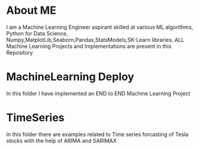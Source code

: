 # About ME
I am a Machine Learning Engineer aspirant skilled at various ML algorithms, Python for Data Science, Numpy,MatplotLib,Seaborn,Pandas,StatsModels,SK-Learn libraries.
ALL Machine Learning Projects and Implementations are present in this Repository
# MachineLearning Deploy
In this folder I have implemented an END to END Machine Learning Project
# TimeSeries
In this folder there are examples related to Time series forcasting of Tesla stocks with the help of ARIMA and SARIMAX 
